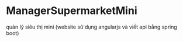 # ManagerSupermarketMini

quản lý siêu thị mini (website sử dụng angularjs và viết api bằng spring boot)